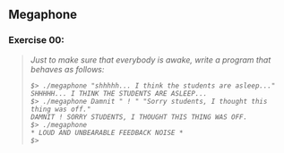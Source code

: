 ## Megaphone
### Exercise 00:

> <i>Just to make sure that everybody is awake, write a program that behaves as follows:
>
> ```
> $> ./megaphone "shhhhh... I think the students are asleep..."
> SHHHHH... I THINK THE STUDENTS ARE ASLEEP...
> $> ./megaphone Damnit " ! " "Sorry students, I thought this thing was off."
> DAMNIT ! SORRY STUDENTS, I THOUGHT THIS THING WAS OFF.
> $> ./megaphone
> * LOUD AND UNBEARABLE FEEDBACK NOISE *
> $>
> ```
